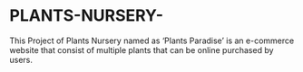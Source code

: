 # PLANTS-NURSERY-
This Project of Plants Nursery named as ‘Plants Paradise’ is an e-commerce website that consist of multiple plants that can be online purchased by users.   
